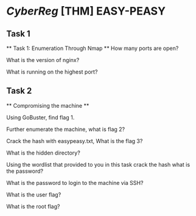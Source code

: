 # *CyberReg* [THM] EASY-PEASY
## Task 1 ##
** Task 1: Enumeration Through Nmap **
How many ports are open?

What is the version of nginx?

What is running on the highest port?

## Task 2 ##
** Compromising the machine **

Using GoBuster, find flag 1.

Further enumerate the machine, what is flag 2?

Crack the hash with easypeasy.txt, What is the flag 3?

What is the hidden directory?

Using the wordlist that provided to you in this task crack the hash
what is the password?

What is the password to login to the machine via SSH?

What is the user flag?

What is the root flag?
